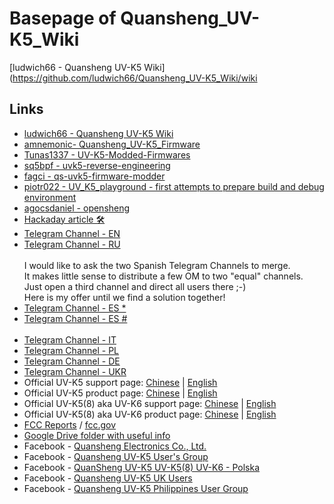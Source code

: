 # Basepage of Quansheng_UV-K5_Wiki
 [ludwich66 - Quansheng UV-K5 Wiki](https://github.com/ludwich66/Quansheng_UV-K5_Wiki/wiki
 
## Links
* [ludwich66 - Quansheng UV-K5 Wiki](https://github.com/ludwich66/Quansheng_UV-K5_Wiki/wiki)
* [amnemonic- Quansheng_UV-K5_Firmware](https://github.com/amnemonic/Quansheng_UV-K5_Firmware)
* [Tunas1337 - UV-K5-Modded-Firmwares](https://github.com/Tunas1337/UV-K5-Modded-Firmwares)
* [sq5bpf - uvk5-reverse-engineering](https://github.com/sq5bpf/uvk5-reverse-engineering)
* [fagci - qs-uvk5-firmware-modder](https://github.com/fagci/qs-uvk5-firmware-modder)
* [piotr022 - UV_K5_playground - first attempts to prepare build and debug environment](https://github.com/piotr022/UV_K5_playground)
* [agocsdaniel - opensheng](https://github.com/agocsdaniel/opensheng)
* [Hackaday article 🛠](https://hackaday.com/2023/06/23/easy-modifications-for-inexpensive-radios/)
* [Telegram Channel - EN](https://t.me/quansheng_uvk5_en)
* [Telegram Channel - RU](https://t.me/uv_k5)<br><br>
  I would like to ask the two Spanish Telegram Channels to merge. <br>
  It makes little sense to distribute a few OM to two "equal" channels. <br>
  Just open a third channel and direct all users there ;-)<br>
  Here is my offer until we find a solution together!<Br>
* [Telegram Channel - ES *](https://t.me/QuanShengES)
* [Telegram Channel - ES #](https://t.me/Quansenguvk5)<br><br>
* [Telegram Channel - IT](https://t.me/+W31XPFpurWk0NzM0)
* [Telegram Channel - PL](https://t.me/uvk5_pl)
* [Telegram Channel - DE](https://t.me/quanshenguv5kde)
* [Telegram Channel - UKR](https://t.me/radioamators/38782)
* Official UV-K5 support page:              [Chinese](http://qsfj.com/support/downloads/3002) | [English](http://en.qsfj.com/support/downloads/3002)
* Official UV-K5 product page:              [Chinese](http://qsfj.com/products/3002)          | [English](http://en.qsfj.com/products/3002)
* Official UV-K5(8) aka UV-K6 support page: [Chinese](http://qsfj.com/support/downloads/3268) | [English](http://en.qsfj.com/support/downloads/3268)
* Official UV-K5(8) aka UV-K6 product page: [Chinese](http://qsfj.com/products/3268)          | [English](http://en.qsfj.com/products/3268)
* [FCC Reports](https://fcc.id/XBPUV-K5) / [fcc.gov](https://apps.fcc.gov/oetcf/eas/reports/ViewExhibitReport.cfm?mode=Exhibits&RequestTimeout=500&calledFromFrame=Y&application_id=8sqkxgC%2F1cYNHF0lGkSAwA%3D%3D&fcc_id=XBPUV-K5)
* [Google Drive folder with useful info](https://drive.google.com/drive/folders/1NmcPb5yl5jnz7uWBO-c4B89XYL5AZeHw)
* Facebook - [Quansheng Electronics Co., Ltd.](https://www.facebook.com/QuanshengRadios/)
* Facebook - [Quansheng UV-K5 User's Group](https://www.facebook.com/groups/229333669483573/)
* Facebook - [QuanSheng UV-K5 UV-K5(8) UV-K6 - Polska](https://www.facebook.com/groups/205485455659292/)
* Facebook - [Quansheng UV-K5 UK Users](https://www.facebook.com/groups/2291286734508728/)
* Facebook - [Quansheng UV-K5 Philippines User Group](https://www.facebook.com/groups/678587170703812/)
